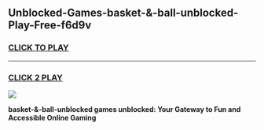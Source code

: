 
## Unblocked-Games-basket-&-ball-unblocked-Play-Free-f6d9v
<h3>
<a href="https://premium76.site?title=basket-&-ball-unblocked&ref=19M">CLICK TO PLAY</a></h3>
<hr>

<h3>
<a href="https://premium76.site?title=basket-&-ball-unblocked&ref=19M">CLICK 2 PLAY</a>
  
</h3>

<a href="https://premium76.site?title=basket-&-ball-unblocked&ref=19M"><img src="https://clearcache.store/games.png"></a>


**basket-&-ball-unblocked games unblocked: Your Gateway to Fun and Accessible Online Gaming**
